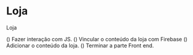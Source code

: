 # Loja
 Loja

() Fazer interação com JS.
() Vincular o conteúdo da loja com Firebase
() Adicionar o conteúdo da loja.
() Terminar a parte Front end.
